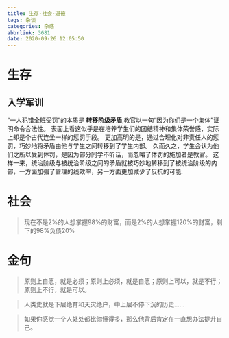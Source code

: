 ```yaml
---
title: 生存-社会-道德
tags: 杂谈
categories: 杂感
abbrlink: 3681
date: 2020-09-26 12:05:50
---
```


# 生存
## 入学军训

“一人犯错全班受罚”的本质是 **转移阶级矛盾**,教官以一句“因为你们是一个集体”证明命令合法性。
表面上看这似乎是在培养学生们的团结精神和集体荣誉感，实际上却是个古代连坐一样的惩罚手段。
更加高明的是，通过合理化对非责任人的惩罚，巧妙地将矛盾由他与学生之间转移到了学生内部。
久而久之，学生会认为他们之所以受到体罚，是因为部分同学不听话，而忽略了体罚的施加者是教官。
这样一来，统治阶级与被统治阶级之间的矛盾就被巧妙地转移到了被统治阶级的内部，一方面加强了管理的线效率，另一方面更加减少了反抗的可能.

# 社会
>现在不是2%的人想掌握98%的财富，而是2%的人想掌握120%的财富，剩下的98%负债20%



# 金句
>原则上自愿，就是必须；原则上必须，就是自愿；原则上可以，就是不行；原则上不行，就是可以。

>人类史就是下层绝育和天灾绝户，中上层不停下沉的历史……

>如果你感觉一个人处处都比你懂得多，那么他背后肯定在一直想办法提升自己。